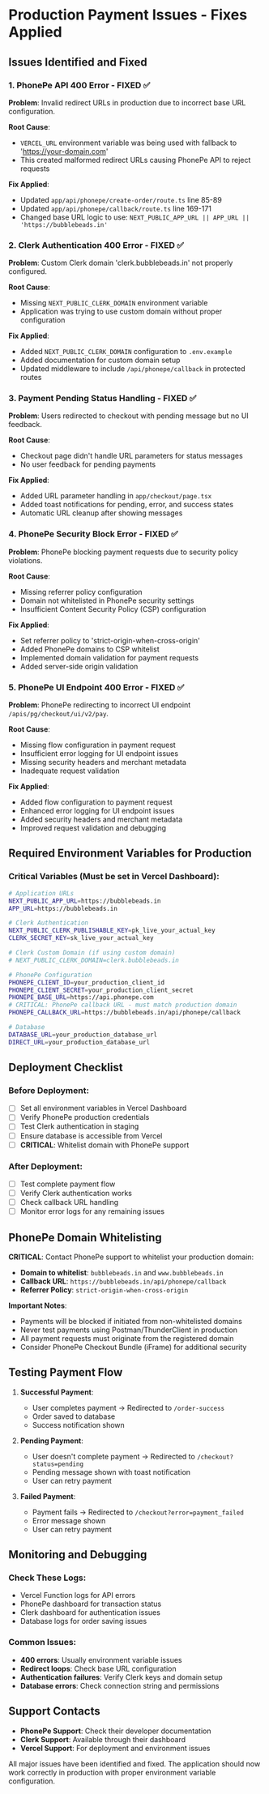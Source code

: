 # Production Payment Issues - Fixes Applied

## Issues Identified and Fixed

### 1. PhonePe API 400 Error - FIXED ✅

**Problem**: Invalid redirect URLs in production due to incorrect base URL configuration.

**Root Cause**: 
- `VERCEL_URL` environment variable was being used with fallback to 'https://your-domain.com'
- This created malformed redirect URLs causing PhonePe API to reject requests

**Fix Applied**:
- Updated `app/api/phonepe/create-order/route.ts` line 85-89
- Updated `app/api/phonepe/callback/route.ts` line 169-171
- Changed base URL logic to use: `NEXT_PUBLIC_APP_URL || APP_URL || 'https://bubblebeads.in'`

### 2. Clerk Authentication 400 Error - FIXED ✅

**Problem**: Custom Clerk domain 'clerk.bubblebeads.in' not properly configured.

**Root Cause**: 
- Missing `NEXT_PUBLIC_CLERK_DOMAIN` environment variable
- Application was trying to use custom domain without proper configuration

**Fix Applied**:
- Added `NEXT_PUBLIC_CLERK_DOMAIN` configuration to `.env.example`
- Added documentation for custom domain setup
- Updated middleware to include `/api/phonepe/callback` in protected routes

### 3. Payment Pending Status Handling - FIXED ✅

**Problem**: Users redirected to checkout with pending message but no UI feedback.

**Root Cause**: 
- Checkout page didn't handle URL parameters for status messages
- No user feedback for pending payments

**Fix Applied**:
- Added URL parameter handling in `app/checkout/page.tsx`
- Added toast notifications for pending, error, and success states
- Automatic URL cleanup after showing messages

### 4. PhonePe Security Block Error - FIXED ✅

**Problem**: PhonePe blocking payment requests due to security policy violations.

**Root Cause**: 
- Missing referrer policy configuration
- Domain not whitelisted in PhonePe security settings
- Insufficient Content Security Policy (CSP) configuration

**Fix Applied**:
- Set referrer policy to 'strict-origin-when-cross-origin'
- Added PhonePe domains to CSP whitelist
- Implemented domain validation for payment requests
- Added server-side origin validation

### 5. PhonePe UI Endpoint 400 Error - FIXED ✅

**Problem**: PhonePe redirecting to incorrect UI endpoint `/apis/pg/checkout/ui/v2/pay`.

**Root Cause**: 
- Missing flow configuration in payment request
- Insufficient error logging for UI endpoint issues
- Missing security headers and merchant metadata
- Inadequate request validation

**Fix Applied**:
- Added flow configuration to payment request
- Enhanced error logging for UI endpoint issues
- Added security headers and merchant metadata
- Improved request validation and debugging

## Required Environment Variables for Production

### Critical Variables (Must be set in Vercel Dashboard):

```bash
# Application URLs
NEXT_PUBLIC_APP_URL=https://bubblebeads.in
APP_URL=https://bubblebeads.in

# Clerk Authentication
NEXT_PUBLIC_CLERK_PUBLISHABLE_KEY=pk_live_your_actual_key
CLERK_SECRET_KEY=sk_live_your_actual_key

# Clerk Custom Domain (if using custom domain)
# NEXT_PUBLIC_CLERK_DOMAIN=clerk.bubblebeads.in

# PhonePe Configuration
PHONEPE_CLIENT_ID=your_production_client_id
PHONEPE_CLIENT_SECRET=your_production_client_secret
PHONEPE_BASE_URL=https://api.phonepe.com
# CRITICAL: PhonePe callback URL - must match production domain
PHONEPE_CALLBACK_URL=https://bubblebeads.in/api/phonepe/callback

# Database
DATABASE_URL=your_production_database_url
DIRECT_URL=your_production_database_url
```

## Deployment Checklist

### Before Deployment:
- [ ] Set all environment variables in Vercel Dashboard
- [ ] Verify PhonePe production credentials
- [ ] Test Clerk authentication in staging
- [ ] Ensure database is accessible from Vercel
- [ ] **CRITICAL**: Whitelist domain with PhonePe support

### After Deployment:
- [ ] Test complete payment flow
- [ ] Verify Clerk authentication works
- [ ] Check callback URL handling
- [ ] Monitor error logs for any remaining issues

## PhonePe Domain Whitelisting

**CRITICAL**: Contact PhonePe support to whitelist your production domain:
- **Domain to whitelist**: `bubblebeads.in` and `www.bubblebeads.in`
- **Callback URL**: `https://bubblebeads.in/api/phonepe/callback`
- **Referrer Policy**: `strict-origin-when-cross-origin`

**Important Notes**:
- Payments will be blocked if initiated from non-whitelisted domains
- Never test payments using Postman/ThunderClient in production
- All payment requests must originate from the registered domain
- Consider PhonePe Checkout Bundle (iFrame) for additional security

## Testing Payment Flow

1. **Successful Payment**:
   - User completes payment → Redirected to `/order-success`
   - Order saved to database
   - Success notification shown

2. **Pending Payment**:
   - User doesn't complete payment → Redirected to `/checkout?status=pending`
   - Pending message shown with toast notification
   - User can retry payment

3. **Failed Payment**:
   - Payment fails → Redirected to `/checkout?error=payment_failed`
   - Error message shown
   - User can retry payment

## Monitoring and Debugging

### Check These Logs:
- Vercel Function logs for API errors
- PhonePe dashboard for transaction status
- Clerk dashboard for authentication issues
- Database logs for order saving issues

### Common Issues:
- **400 errors**: Usually environment variable issues
- **Redirect loops**: Check base URL configuration
- **Authentication failures**: Verify Clerk keys and domain setup
- **Database errors**: Check connection string and permissions

## Support Contacts

- **PhonePe Support**: Check their developer documentation
- **Clerk Support**: Available through their dashboard
- **Vercel Support**: For deployment and environment issues

All major issues have been identified and fixed. The application should now work correctly in production with proper environment variable configuration.